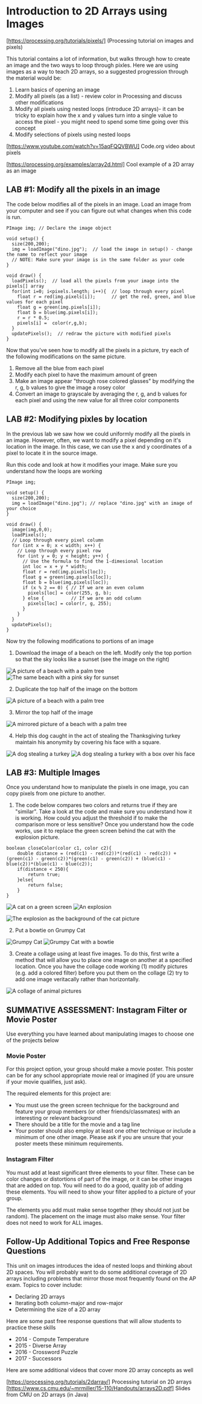 # Introduction to 2D Arrays using Images

[https://processing.org/tutorials/pixels/] (Processing tutorial on images and pixels)

This tutorial contains a lot of information, but walks through how to create an image and the two ways to loop through pixles. Here we are using images as a way to teach 2D arrays, so a suggested progression through the material would be:
1. Learn basics of opening an image
2. Modify all pixels (as a list) - review color in Processing and discuss other modifications
3. Modify all pixels using nested loops (introduce 2D arrays)- it can be tricky to explain how the x and y values turn into a single value to access the pixel - you might need to spend some time going over this concept
4. Modify selections of pixels using nested loops 

[https://www.youtube.com/watch?v=15aqFQQVBWU] Code.org video about pixels

[https://processing.org/examples/array2d.html] Cool example of a 2D array as an image

## LAB #1: Modify all the pixels in an image

The code below modifies all of the pixels in an image. Load an image from your computer and see if you can figure out what changes when this code is run.

```
PImage img; // Declare the image object

void setup() {
  size(200,200);
  img = loadImage("dino.jpg");  // load the image in setup() - change the name to reflect your image
  // NOTE: Make sure your image is in the same folder as your code
}

void draw() {
  loadPixels();  // load all the pixels from your image into the pixels[] array
  for(int i=0; i<pixels.length; i++){  // loop through every pixel
    float r = red(img.pixels[i]);      // get the red, green, and blue values for each pixel
    float g = green(img.pixels[i]);
    float b = blue(img.pixels[i]);
    r = r * 0.5;
    pixels[i] =  color(r,g,b);     
  }
  updatePixels();  // redraw the picture with modified pixels
}
```

Now that you've seen how to modify all the pixels in a picture, try each of the following modifications on the same picture. 
1. Remove all the blue from each pixel
2. Modify each pixel to have the maximum amount of green
3. Make an image appear "through rose colored glasses" by modifying the r, g, b values to give the image a rosey color
4. Convert an image to grayscale by averaging the r, g, and b values for each pixel and using the new value for all three color components

## LAB #2: Modifying pixles by location
In the previous lab we saw how we could uniformly modify all the pixels in an image. However, often, we want to modify a pixel depending on it's location in the image. In this case, we can use the x and y coordinates of a pixel to locate it in the source image. 

Run this code and look at how it modifies your image. Make sure you understand how the loops are working

```
PImage img;

void setup() {
  size(200,200);
  img = loadImage("dino.jpg"); // replace "dino.jpg" with an image of your choice
}

void draw() {
  image(img,0,0);
  loadPixels();
  // Loop through every pixel column
  for (int x = 0; x < width; x++) {
    // Loop through every pixel row
    for (int y = 0; y < height; y++) {
      // Use the formula to find the 1-dimesional location
      int loc = x + y * width;
      float r = red(img.pixels[loc]);
      float g = green(img.pixels[loc]);
      float b = blue(img.pixels[loc]);
      if (x % 2 == 0) { // If we are an even column
        pixels[loc] = color(255, g, b);
      } else {          // If we are an odd column
        pixels[loc] = color(r, g, 255);
      }
    }
  }
  updatePixels();
}
```
Now try the following modifications to portions of an image
1. Download the image of a beach on the left. Modify only the top portion so that the sky looks like a sunset (see the image on the right)

![A picture of a beach with a palm tree](https://github.com/treinartz/APCS.ProcessingResources/blob/gh-pages/chapters/beach.jpg)
![The same beach with a pink sky for sunset](https://github.com/treinartz/APCS.ProcessingResources/blob/gh-pages/chapters/sunset.png)

2. Duplicate the top half of the image on the bottom

![A picture of a beach with a palm tree](https://github.com/treinartz/APCS.ProcessingResources/blob/gh-pages/chapters/stack.png)

3. Mirror the top half of the image

![A mirrored picture of a beach with a palm tree](https://github.com/treinartz/APCS.ProcessingResources/blob/gh-pages/chapters/reflect.png)

4. Help this dog caught in the act of stealing the Thanksgiving turkey maintain his anonymity by covering his face with a square.

![A dog stealing a turkey](https://github.com/treinartz/APCS.ProcessingResources/blob/gh-pages/chapters/dog.jpg)
![A dog stealing a turkey with a box over his face](https://github.com/treinartz/APCS.ProcessingResources/blob/gh-pages/chapters/baddog.png)


## LAB #3: Multiple Images
Once you understand how to manipulate the pixels in one image, you can copy pixels from one picture to another. 

1. The code below compares two colors and returns true if they are "similar". Take a look at the code and make sure you understand how it is working. How could you adjust the threshold if to make the comparison more or less sensitive? Once you understand how the code works, use it to replace the green screen behind the cat with the explosion picture. 

```
boolean closeColor(color c1, color c2){
    double distance = (red(c1) - red(c2))*(red(c1) - red(c2)) + (green(c1) - green(c2))*(green(c1) - green(c2)) + (blue(c1) - blue(c2))*(blue(c1) - blue(c2));
    if(distance < 250){
        return true;
    }else{
        return false;
    }
}
```

![A cat on a green screen](https://github.com/treinartz/APCS.ProcessingResources/blob/gh-pages/chapters/cat1.jpg)
![An explosion](https://github.com/treinartz/APCS.ProcessingResources/blob/gh-pages/chapters/explode.jpg)

![The explosion as the background of the cat picture](https://github.com/treinartz/APCS.ProcessingResources/blob/gh-pages/chapters/greendone.png)

2. Put a bowtie on Grumpy Cat

![Grumpy Cat](https://github.com/treinartz/APCS.ProcessingResources/blob/gh-pages/chapters/grumpy.jpg)
![Grumpy Cat with a bowtie](https://github.com/treinartz/APCS.ProcessingResources/blob/gh-pages/chapters/grumpy2.png)

3. Create a collage using at least five images. To do this, first write a method that will allow you to place one image on another at a specified location. Once you have the collage code working (1) modify pictures (e.g. add a colored filter) before you put them on the collage (2) try to add one image veritacally rather than horizontally.

![A collage of animal pictures](https://github.com/treinartz/APCS.ProcessingResources/blob/gh-pages/chapters/collage.jpg)

## SUMMATIVE ASSESSMENT: Instagram Filter or Movie Poster
Use everything you have learned about manipulating images to choose one of the projects below

### Movie Poster
For this project option, your group should make a movie poster. This poster can be for any school appropriate movie real or imagined (if you are unsure if your movie qualifies, just ask). 

The required elements for this project are:
* You must use the green screen technique for the background and feature your group members (or other friends/classmates) with an interesting or relevant background
* There should be a title for the movie and a tag line
* Your poster should also employ at least one other technique or include a minimum of one other image. Please ask if you are unsure that your poster meets these minimum requirements. 


### Instagram Filter
You must add at least significant three elements to your filter. These can be color changes or distortions of part of the image, or it can be other images that are added on top. You will need to do a good, quality job of adding these elements. You will need to show your filter applied to a picture of your group.

The elements you add must make sense together (they should not just be random).  The placement on the  image must also make sense. Your filter does not need to work for ALL images. 


## Follow-Up Additional Topics and Free Response Questions
This unit on images introduces the idea of nested loops and thinking about 2D spaces. You will probably want to do some additional coverage of 2D arrays including problems that mirror those most frequently found on the AP exam. Topics to cover include:
* Declaring 2D arrays
* Iterating both column-major and row-major 
* Determining the size of a 2D array

Here are some past free response questions that will allow students to practice these skills
* 2014 - Compute Temperature
* 2015 - Diverse Array
* 2016 - Crossword Puzzle
* 2017 - Successors

Here are some additional videos that cover more 2D array concepts as well

[https://processing.org/tutorials/2darray/] Processing tutorial on 2D arrays
[https://www.cs.cmu.edu/~mrmiller/15-110/Handouts/arrays2D.pdf] Slides from CMU on 2D arrays (in Java)
